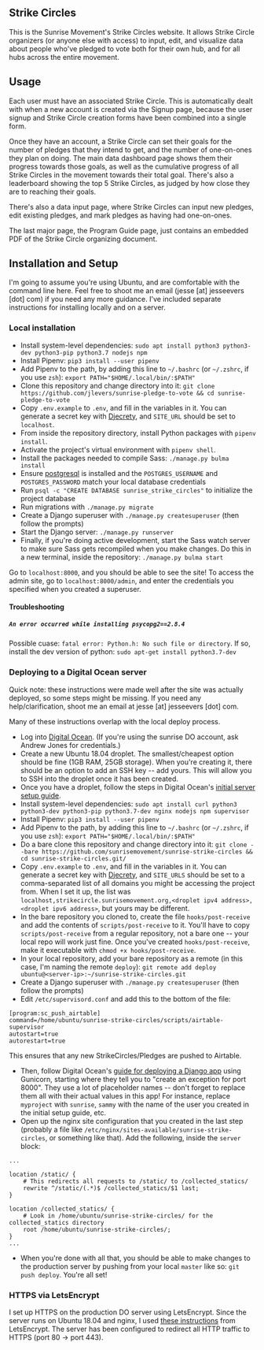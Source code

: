 Strike Circles
--------------

This is the Sunrise Movement's Strike Circles website. It allows Strike Circle organizers (or anyone else with access) to input, edit, and visualize data about people who've pledged to vote both for their own hub, and for all hubs across the entire movement.

## Usage

Each user must have an associated Strike Circle. This is automatically dealt with when a new account is created via the Signup page, because the user signup and Strike Circle creation forms have been combined into a single form.

Once they have an account, a Strike Circle can set their goals for the number of pledges that they intend to get, and the number of one-on-ones they plan on doing. The main data dashboard page shows them their progress towards those goals, as well as the cumulative progress of all Strike Circles in the movement towards their total goal. There's also a leaderboard showing the top 5 Strike Circles, as judged by how close they are to reaching their goals.

There's also a data input page, where Strike Circles can input new pledges, edit existing pledges, and mark pledges as having had one-on-ones.

The last major page, the Program Guide page, just contains an embedded PDF of the Strike Circle organizing document.

## Installation and Setup

I'm going to assume you're using Ubuntu, and are comfortable with the command line here. Feel free to shoot me an email (jesse [at] jesseevers [dot] com) if you need any more guidance. I've included separate instructions for installing locally and on a server.

### Local installation

* Install system-level dependencies: `sudo apt install python3 python3-dev python3-pip python3.7 nodejs npm`
* Install Pipenv: `pip3 install --user pipenv`
* Add Pipenv to the path, by adding this line to `~/.bashrc` (or `~/.zshrc`, if you use `zsh`): `export PATH="$HOME/.local/bin/:$PATH"`
* Clone this repository and change directory into it: `git clone https://github.com/jlevers/sunrise-pledge-to-vote && cd sunrise-pledge-to-vote`
* Copy `.env.example` to `.env`, and fill in the variables in it. You can generate a secret key with [Djecrety](https://djecrety.ir/), and `SITE_URL` should be set to `localhost`.
* From inside the repository directory, install Python packages with `pipenv install`.
* Activate the project's virtual environment with `pipenv shell`.
* Install the packages needed to compile Sass: `./manage.py bulma install`
* Ensure [postgresql](https://www.postgresql.org/) is installed and the `POSTGRES_USERNAME` and `POSTGRES_PASSWORD` match your local database credentials
* Run `psql -c "CREATE DATABASE sunrise_strike_circles"` to initialize the project database
* Run migrations with `./manage.py migrate`
* Create a Django superuser with `./manage.py createsuperuser` (then follow the prompts)
* Start the Django server: `./manage.py runserver`
* Finally, if you're doing active development, start the Sass watch server to make sure Sass gets recompiled when you make changes. Do this in a new terminal, inside the repository: `./manage.py bulma start`

Go to `localhost:8000`, and you should be able to see the site! To access the admin site, go to `localhost:8000/admin`, and enter the credentials you specified when you created a superuser.

#### Troubleshooting

##### `An error occurred while installing psycopg2==2.8.4`
Possible cuase: `fatal error: Python.h: No such file or directory`. If so, install the dev version of python: `sudo apt-get install python3.7-dev`


### Deploying to a Digital Ocean server

Quick note: these instructions were made well after the site was actually deployed, so some steps might be missing. If you need any help/clarification, shoot me an email at jesse [at] jesseevers [dot] com.

Many of these instructions overlap with the local deploy process.

* Log into [Digital Ocean](https://digitalocean.com). (If you're using the sunrise DO account, ask Andrew Jones for credentials.)
* Create a new Ubuntu 18.04 droplet. The smallest/cheapest option should be fine (1GB RAM, 25GB storage). When you're creating it, there should be an option to add an SSH key -- add yours. This will allow you to SSH into the droplet once it has been created.
* Once you have a droplet, follow the steps in Digital Ocean's [initial server setup guide](https://www.digitalocean.com/community/tutorials/initial-server-setup-with-ubuntu-18-04).
* Install system-level dependencies: `sudo apt install curl python3 python3-dev python3-pip python3.7-dev nginx nodejs npm supervisor`
* Install Pipenv: `pip3 install --user pipenv`
* Add Pipenv to the path, by adding this line to `~/.bashrc` (or `~/.zshrc`, if you use `zsh`): `export PATH="$HOME/.local/bin/:$PATH"`
* Do a bare clone this repository and change directory into it: `git clone --bare https://github.com/sunrisemovement/sunrise-strike-circles && cd sunrise-strike-circles.git/`
* Copy `.env.example` to `.env`, and fill in the variables in it. You can generate a secret key with [Djecrety](https://djecrety.ir/), and `SITE_URLS` should be set to a comma-separated list of all domains you might be accessing the project from. When I set it up, the list was `localhost,strikecircle.sunrisemovement.org,<droplet ipv4 address>,<droplet ipv6 address>`, but yours may be different.
* In the bare repository you cloned to, create the file `hooks/post-receive` and add the contents of `scripts/post-receive` to it. You'll have to copy `scripts/post-receive` from a regular repository, not a bare one -- your local repo will work just fine. Once you've created `hooks/post-receive`, make it executable with `chmod +x hooks/post-receive`.
* In your local repository, add your bare repository as a remote (in this case, I'm naming the remote `deploy`): `git remote add deploy ubuntu@<server-ip>:~/sunrise-strike-circles.git`
* Create a Django superuser with `./manage.py createsuperuser` (then follow the prompts)
* Edit `/etc/supervisord.conf` and add this to the bottom of the file:
```
[program:sc_push_airtable]
command=/home/ubuntu/sunrise-strike-circles/scripts/airtable-supervisor
autostart=true
autorestart=true
```
This ensures that any new StrikeCircles/Pledges are pushed to Airtable.
* Then, follow Digital Ocean's [guide for deploying a Django app](https://www.digitalocean.com/community/tutorials/how-to-set-up-django-with-postgres-nginx-and-gunicorn-on-ubuntu-18-04) using Gunicorn, starting where they tell you to "create an exception for port 8000". They use a lot of placeholder names -- don't forget to replace them all with their actual values in this app! For instance, replace `myproject` with `sunrise`, `sammy` with the name of the user you created in the initial setup guide, etc.
* Open up the nginx site configuration that you created in the last step (probably a file like `/etc/nginx/sites-available/sunrise-strike-circles`, or something like that). Add the following, inside the `server` block:
```
...

location /static/ {
    # This redirects all requests to /static/ to /collected_statics/
    rewrite ^/static/(.*)$ /collected_statics/$1 last;
}

location /collected_statics/ {
    # Look in /home/ubuntu/sunrise-strike-circles/ for the collected_statics directory
    root /home/ubuntu/sunrise-strike-circles/;
}
...
```
* When you're done with all that, you should be able to make changes to the production server by pushing from your local `master` like so: `git push deploy`. You're all set!


### HTTPS via LetsEncrypt

I set up HTTPS on the production DO server using LetsEncrypt. Since the server runs on Ubuntu 18.04 and nginx, I used [these instructions](https://certbot.eff.org/lets-encrypt/ubuntubionic-nginx) from LetsEncrypt. The server has been configured to redirect all HTTP traffic to HTTPS (port 80 -> port 443).
